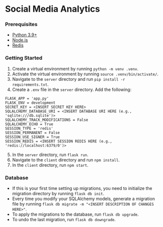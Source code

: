 # Social Media Analytics

### Prerequisites
- [Python 3.9+](https://www.python.org/downloads/)
- [Node.js](https://docs.npmjs.com/downloading-and-installing-node-js-and-npm)
- [Redis](https://redis.io/downloads/)

### Getting Started
1. Create a virtual environment by running `python -m venv .venv`. 
2. Activate the virtual environment by running `source .venv/bin/activate/`.
3. Navigate to the `server` directory and run `pip install -r requirements.txt`.
4. Create a `.env` file in the `server` directory. Add the following:
```
FLASK_APP = 'app.py'
FLASK_ENV = development
SECRET_KEY = <INSERT SECRET KEY HERE>
SQLALCHEMY_DATABASE_URI = <INSERT DATABASE URI HERE (e.g., 'sqlite:///db.sqlite')>
SQLALCHEMY_TRACK_MODIFICATIONS = False
SQLALCHEMY_ECHO = True
SESSION_TYPE = 'redis'
SESSION_PERMANENT = False
SESSION_USE_SIGNER = True
SESSION_REDIS = <INSERT SESSION REDIS HERE (e.g., 'redis://localhost:6379/0')> 
```
5. In the `server` directory, run `flask run`.
6. Navigate to the `client` directory and run `npm install`.
7. In the `client` directory, run `npm start`.

### Database
- If this is your first time setting up migrations, you need to initialize the migration directory by running `flask db init`.
- Every time you modify your SQLAlchemy models, generate a migration file by running `flask db migrate -m "<INSERT DESCRIPTION OF CHANGES HERE>"`.
- To apply the migrations to the database, run `flask db upgrade`.
- To undo the last migration, run `flask db downgrade`.

